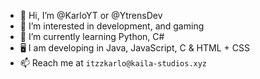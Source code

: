 - 👋 Hi, I’m @KarloYT or @YtrensDev
- 👀 I’m interested in development, and gaming
- 🌱 I’m currently learning Python, C#
- 🖥️ I am developing in Java, JavaScript, C & HTML + CSS
- 📫 Reach me at ``itzzkarlo@kaila-studios.xyz``

<see></you>
